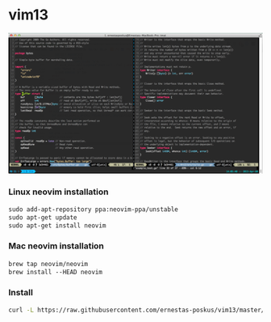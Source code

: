 # vim13

![NEOVIM](/doc/looks.png)

### Linux neovim installation

```
sudo add-apt-repository ppa:neovim-ppa/unstable
sudo apt-get update
sudo apt-get install neovim
```

### Mac neovim installation

```
brew tap neovim/neovim
brew install --HEAD neovim
```

### Install

```bash
curl -L https://raw.githubusercontent.com/ernestas-poskus/vim13/master/install | bash
```

